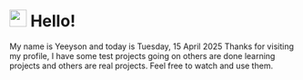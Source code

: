  <h1>
    <img src="https://emojis.slackmojis.com/emojis/images/1643510097/45343/hi.gif?1643510097" width="30"/> 
    Hello!
 </h1>
 <p>
    My name is Yeeyson and today is Tuesday, 15 April 2025
    Thanks for visiting my profile, I have some test projects going on others are done learning projects and others are real projects.
    Feel free to watch and use them.
 </p>
